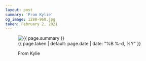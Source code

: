 ```yaml
---
layout: post
summary: 'From Kylie'
og_image: 1288-960.jpg
taken: February 2, 2021
---
```


<figure class="post">
<img alt="{{ page.summary }}" sizes="(min-width: 700px) 50vw, calc(100vw - 2rem)" src="{{ site.assets_url }}/1288-480.jpg" srcset="{{ site.assets_url }}/1288-240.jpg 240w, {{ site.assets_url }}/1288-480.jpg 480w, {{ site.assets_url }}/1288-720.jpg 720w, {{ site.assets_url }}/1288-960.jpg 960w"/>
<figcaption>
<time>{{ page.taken | default: page.date | date: "%B %-d, %Y" }}</time>
<p>From Kylie</p>
</figcaption>
</figure>
